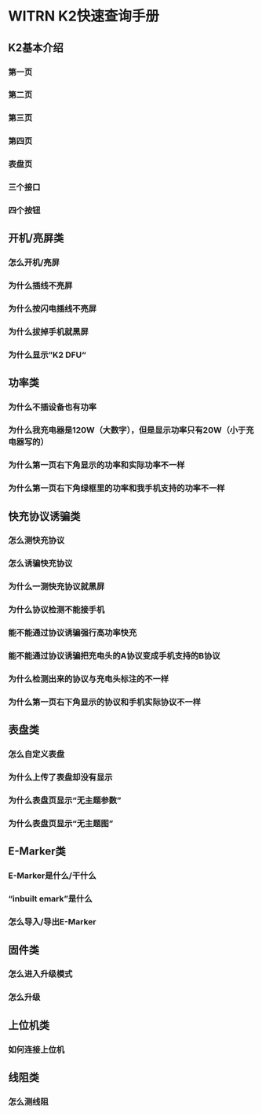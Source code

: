 # WITRN K2快速查询手册

## K2基本介绍

### 第一页

### 第二页

### 第三页

### 第四页

### 表盘页

### 三个接口

### 四个按钮

## 开机/亮屏类

### 怎么开机/亮屏

### 为什么插线不亮屏

### 为什么按闪电插线不亮屏

### 为什么拔掉手机就黑屏

### 为什么显示”K2 DFU“

## 功率类

### 为什么不插设备也有功率

### 为什么我充电器是120W（大数字），但是显示功率只有20W（小于充电器写的）

### 为什么第一页右下角显示的功率和实际功率不一样

### 为什么第一页右下角绿框里的功率和我手机支持的功率不一样

## 快充协议诱骗类

### 怎么测快充协议

### 怎么诱骗快充协议

### 为什么一测快充协议就黑屏

### 为什么协议检测不能接手机

### 能不能通过协议诱骗强行高功率快充

### 能不能通过协议诱骗把充电头的A协议变成手机支持的B协议

### 为什么检测出来的协议与充电头标注的不一样

### 为什么第一页右下角显示的协议和手机实际协议不一样

## 表盘类

### 怎么自定义表盘

### 为什么上传了表盘却没有显示

### 为什么表盘页显示“无主题参数”

### 为什么表盘页显示“无主题图”

## E-Marker类

### E-Marker是什么/干什么

### “inbuilt emark”是什么

### 怎么导入/导出E-Marker

## 固件类

### 怎么进入升级模式

### 怎么升级

## 上位机类

### 如何连接上位机

## 线阻类

### 怎么测线阻
